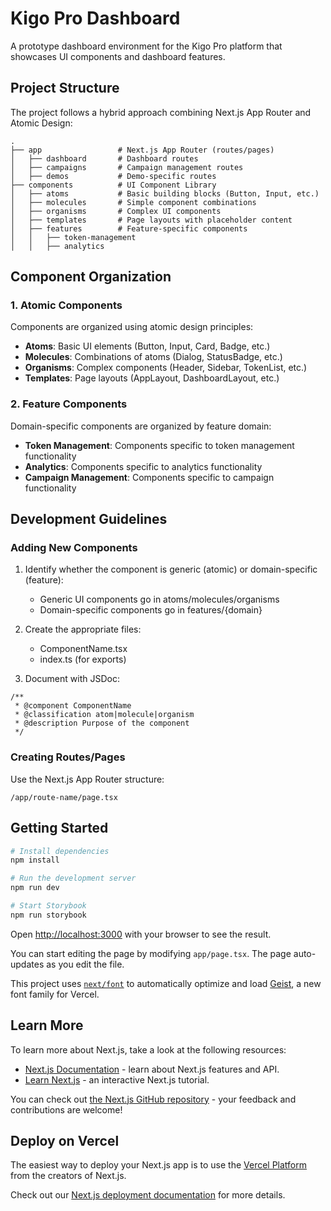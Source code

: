 # Kigo Pro Dashboard

A prototype dashboard environment for the Kigo Pro platform that showcases UI components and dashboard features.

## Project Structure

The project follows a hybrid approach combining Next.js App Router and Atomic Design:

```
.
├── app                 # Next.js App Router (routes/pages)
│   ├── dashboard       # Dashboard routes
│   ├── campaigns       # Campaign management routes
│   ├── demos           # Demo-specific routes
├── components          # UI Component Library
│   ├── atoms           # Basic building blocks (Button, Input, etc.)
│   ├── molecules       # Simple component combinations
│   ├── organisms       # Complex UI components
│   ├── templates       # Page layouts with placeholder content
│   ├── features        # Feature-specific components
│   │   ├── token-management
│   │   ├── analytics
```

## Component Organization

### 1. Atomic Components
Components are organized using atomic design principles:

- **Atoms**: Basic UI elements (Button, Input, Card, Badge, etc.)
- **Molecules**: Combinations of atoms (Dialog, StatusBadge, etc.)
- **Organisms**: Complex components (Header, Sidebar, TokenList, etc.)
- **Templates**: Page layouts (AppLayout, DashboardLayout, etc.)

### 2. Feature Components
Domain-specific components are organized by feature domain:

- **Token Management**: Components specific to token management functionality
- **Analytics**: Components specific to analytics functionality
- **Campaign Management**: Components specific to campaign functionality

## Development Guidelines

### Adding New Components

1. Identify whether the component is generic (atomic) or domain-specific (feature):
   - Generic UI components go in atoms/molecules/organisms
   - Domain-specific components go in features/{domain}

2. Create the appropriate files:
   - ComponentName.tsx
   - index.ts (for exports)

3. Document with JSDoc:
```tsx
/**
 * @component ComponentName
 * @classification atom|molecule|organism
 * @description Purpose of the component
 */
```

### Creating Routes/Pages

Use the Next.js App Router structure:
```
/app/route-name/page.tsx
```

## Getting Started

```bash
# Install dependencies
npm install

# Run the development server
npm run dev

# Start Storybook
npm run storybook
```

Open [http://localhost:3000](http://localhost:3000) with your browser to see the result.

You can start editing the page by modifying `app/page.tsx`. The page auto-updates as you edit the file.

This project uses [`next/font`](https://nextjs.org/docs/app/building-your-application/optimizing/fonts) to automatically optimize and load [Geist](https://vercel.com/font), a new font family for Vercel.

## Learn More

To learn more about Next.js, take a look at the following resources:

- [Next.js Documentation](https://nextjs.org/docs) - learn about Next.js features and API.
- [Learn Next.js](https://nextjs.org/learn) - an interactive Next.js tutorial.

You can check out [the Next.js GitHub repository](https://github.com/vercel/next.js) - your feedback and contributions are welcome!

## Deploy on Vercel

The easiest way to deploy your Next.js app is to use the [Vercel Platform](https://vercel.com/new?utm_medium=default-template&filter=next.js&utm_source=create-next-app&utm_campaign=create-next-app-readme) from the creators of Next.js.

Check out our [Next.js deployment documentation](https://nextjs.org/docs/app/building-your-application/deploying) for more details.

